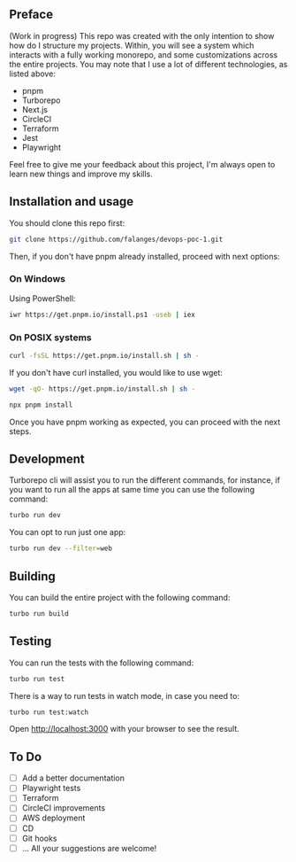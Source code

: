 ## Preface

(Work in progress)
This repo was created with the only intention to show how do I structure my projects. Within, you will see a system which interacts with a fully working monorepo, and some customizations across the entire projects. You may note that I use a lot of different technologies, as listed above:
- pnpm
- Turborepo
- Next.js
- CircleCI
- Terraform
- Jest
- Playwright

Feel free to give me your feedback about this project, I'm always open to learn new things and improve my skills.

## Installation and usage
You should clone this repo first:

```bash
git clone https://github.com/falanges/devops-poc-1.git
```

Then, if you don't have pnpm already installed, proceed with next options:

### On Windows
Using PowerShell:
```bash
iwr https://get.pnpm.io/install.ps1 -useb | iex
```
### On POSIX systems
```bash
curl -fsSL https://get.pnpm.io/install.sh | sh -
```

If you don't have curl installed, you would like to use wget:

```bash
wget -qO- https://get.pnpm.io/install.sh | sh -
```

```bash
npx pnpm install
```
Once you have pnpm working as expected, you can proceed with the next steps.

## Development
Turborepo cli will assist you to run the different commands, for instance, if you want to run all the apps at same time you can use the following command:

```bash
turbo run dev
```

You can opt to run just one app:
```bash
turbo run dev --filter=web
```

## Building
You can build the entire project with the following command:
```bash
turbo run build
```

## Testing
You can run the tests with the following command:
```bash
turbo run test
```

There is a way to run tests in watch mode, in case you need to:
```bash
turbo run test:watch
```

Open [http://localhost:3000](http://localhost:3001) with your browser to see the result.

## To Do

- [ ] Add a better documentation
- [ ] Playwright tests
- [ ] Terraform
- [ ] CircleCI improvements
- [ ] AWS deployment
- [ ] CD
- [ ] Git hooks
- [ ] ... All your suggestions are welcome!